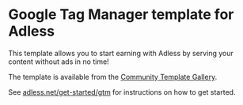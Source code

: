 # Google Tag Manager template for Adless

This template allows you to start earning with Adless by serving your content without ads in no time!

The template is available from the [Community Template Gallery](https://tagmanager.google.com/gallery/#/?filter=adless).

See [adless.net/get-started/gtm](https://adless.net/get-started/gtm) for instructions on how to get started.